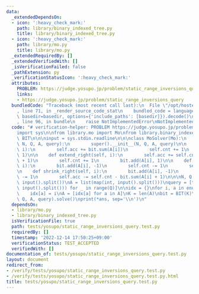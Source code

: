 ```yaml
---
data:
  _extendedDependsOn:
  - icon: ':heavy_check_mark:'
    path: library/binary_indexed_tree.py
    title: library/binary_indexed_tree.py
  - icon: ':heavy_check_mark:'
    path: library/mo.py
    title: library/mo.py
  _extendedRequiredBy: []
  _extendedVerifiedWith: []
  _isVerificationFailed: false
  _pathExtension: py
  _verificationStatusIcon: ':heavy_check_mark:'
  attributes:
    PROBLEM: https://judge.yosupo.jp/problem/static_range_inversions_query
    links:
    - https://judge.yosupo.jp/problem/static_range_inversions_query
  bundledCode: "Traceback (most recent call last):\n  File \"/opt/hostedtoolcache/PyPy/3.7.13/x64/site-packages/onlinejudge_verify/documentation/build.py\"\
    , line 71, in _render_source_code_stat\n    bundled_code = language.bundle(stat.path,\
    \ basedir=basedir, options={'include_paths': [basedir]}).decode()\n  File \"/opt/hostedtoolcache/PyPy/3.7.13/x64/site-packages/onlinejudge_verify/languages/python.py\"\
    , line 96, in bundle\n    raise NotImplementedError\nNotImplementedError\n"
  code: "# verification-helper: PROBLEM https://judge.yosupo.jp/problem/static_range_inversions_query\n\
    import sys\n\nfrom library.mo import Mo\nfrom library.binary_indexed_tree import\
    \ BIT\n\n\ninput = sys.stdin.readline\n\n\nclass MoSolver(Mo):\n    def __init__(self,\
    \ N, Q, A, query):\n        super().__init__(N, Q, A, query)\n\n    def extend_left(self,\
    \ i):\n        self.acc += bit.sum(A[i])\n        self.cnt += 1\n        bit.add(A[i],\
    \ 1)\n\n    def extend_right(self, i):\n        self.acc += self.cnt - bit.sum(A[i]\
    \ + 1)\n        self.cnt += 1\n        bit.add(A[i], 1)\n\n    def shrink_left(self,\
    \ i):\n        bit.add(A[i], -1)\n        self.cnt -= 1\n        self.acc -= bit.sum(A[i])\n\
    \n    def shrink_right(self, i):\n        bit.add(A[i], -1)\n        self.cnt\
    \ -= 1\n        self.acc -= self.cnt - bit.sum(A[i] + 1)\n\n\nN, Q = map(int,\
    \ input().split())\nA = list(map(int, input().split()))\nquery = [tuple(map(int,\
    \ input().split())) for _ in range(Q)]\n\nidx = {}\nfor i, a in enumerate(sorted(set(A))):\n\
    \    idx[a] = i\nA = [idx[a] for a in A]\nK = len(A)\nbit = BIT(K)\nans = MoSolver(N,\
    \ Q, A, query).solve()\nprint(*ans, sep='\\n')\n"
  dependsOn:
  - library/mo.py
  - library/binary_indexed_tree.py
  isVerificationFile: true
  path: tests/yosupo/static_range_inversions_query.test.py
  requiredBy: []
  timestamp: '2022-12-14 17:50:25+09:00'
  verificationStatus: TEST_ACCEPTED
  verifiedWith: []
documentation_of: tests/yosupo/static_range_inversions_query.test.py
layout: document
redirect_from:
- /verify/tests/yosupo/static_range_inversions_query.test.py
- /verify/tests/yosupo/static_range_inversions_query.test.py.html
title: tests/yosupo/static_range_inversions_query.test.py
---
```

